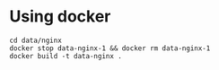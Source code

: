 # Using docker
```
cd data/nginx
docker stop data-nginx-1 && docker rm data-nginx-1
docker build -t data-nginx .


```